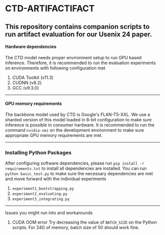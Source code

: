 
# CTD-ARTIFACTIFACT
This repository contains companion scripts to run artifact evaluation for our Usenix 24 paper. 
 --
 #### Hardware dependencies
 The CTD model needs proper environment setup to run GPU based inference. 
 Therefore, it is recommended to run the evaluation experiments on environments with following configuration met
 

 1. CUDA Toolkit (v11.3)
 2. CUDNN (v8.2)
 3. GCC (v9.3.0)
 ---
 #### GPU memory requirements 
 The backbone model used by CTD is Google's FLAN-T5-XXL. We use a sharded version of this model loaded in 8-bit  configuration to make sure inference is possible in consumer hardware.
 It is recommended to run the command `nvidia-smi` on the development environment to make sure appropriate GPU memory requirements are met.

---

### Installing Python Packages
After configuring  software dependencies, please run `pip install -r requirements.txt` to install all dependencies are installed. 
You can run `python basic_test.py` to make sure the necessary dependencies are met and move forward with the individual experiments 

 1. `experiment1_bootstrapping.py`
 2. `experiment2_evaluating.py`
 3. `experiment3_integrating.py`

 ---
 Issues you might run into and workarounds 

 1. CUDA OOM error
    Try decreasing the value of `BATCH_SIZE` on the Python scripts. For 24G of memory, batch size of 50 should work fine. 

